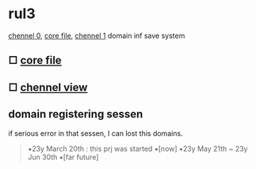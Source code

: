 # rul3

[chennel 0](http://r0.kro.kr), [core file](http://u0.kro.kr), [chennel 1](http://l0.kro.kr) domain inf save system

## □ [core file](./v.js)
## □ [chennel view](./r0nl0v/index.htm)

## domain registering sessen

if serious error in that sessen, I can lost this domains.

> ▪︎23y March 20th : this prj was started
> ▪︎\[now\]
> ▪︎23y May 21th ~ 23y Jun 30th
> ▪︎\[far future\]
